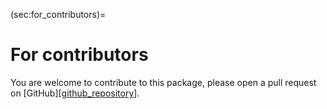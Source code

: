 (sec:for_contributors)=
# For contributors

You are welcome to contribute to this package, please open a pull request on
[GitHub][[github_repository]].


[github_repository]: https://github.com/rozsasarpi/zandbak
